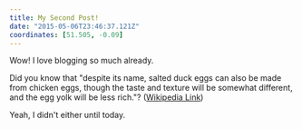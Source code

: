 ```yaml
---
title: My Second Post!
date: "2015-05-06T23:46:37.121Z"
coordinates: [51.505, -0.09]
---
```


Wow! I love blogging so much already.

Did you know that "despite its name, salted duck eggs can also be made from
chicken eggs, though the taste and texture will be somewhat different, and the
egg yolk will be less rich."?
([Wikipedia Link](http://en.wikipedia.org/wiki/Salted_duck_egg))

Yeah, I didn't either until today.
